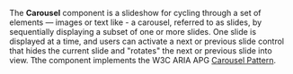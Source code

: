 The **Carousel** component is a slideshow for cycling through a set of elements — images or text like - a carousel, referred to as slides, by sequentially displaying a subset of one or more slides.
One slide is displayed at a time, and users can activate a next or previous slide control that hides the current slide and "rotates" the next or previous slide into view.
Tthe component implements the W3C ARIA APG [Carousel Pattern](https://www.w3.org/WAI/ARIA/apg/patterns/carousel/).